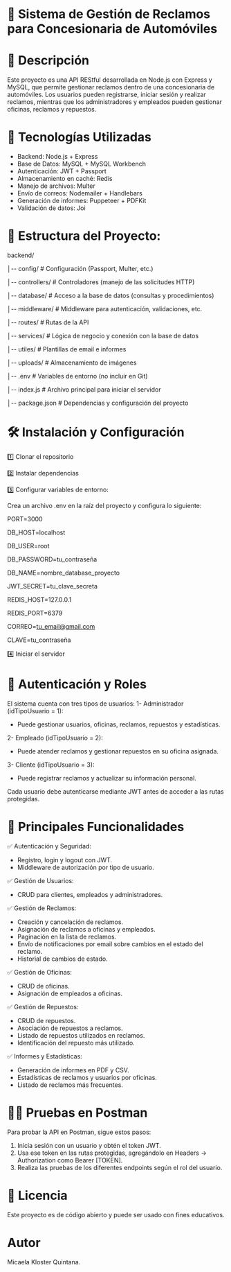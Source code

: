 # 🚗 Sistema de Gestión de Reclamos para Concesionaria de Automóviles

# 📌 Descripción
Este proyecto es una API REStful desarrollada en Node.js con Express y MySQL, que permite gestionar reclamos dentro de una concesionaria de automóviles.
Los usuarios pueden registrarse, iniciar sesión y realizar reclamos, mientras que los administradores y empleados pueden gestionar oficinas, reclamos y repuestos.

# 🚀 Tecnologías Utilizadas
* Backend: Node.js + Express
* Base de Datos: MySQL + MySQL Workbench
* Autenticación: JWT + Passport
* Almacenamiento en caché: Redis
* Manejo de archivos: Multer
* Envío de correos: Nodemailer + Handlebars
* Generación de informes: Puppeteer + PDFKit
* Validación de datos: Joi

# 📁 Estructura del Proyecto:
backend/

│-- config/                # Configuración (Passport, Multer, etc.)

│-- controllers/           # Controladores (manejo de las solicitudes HTTP)

│-- database/              # Acceso a la base de datos (consultas y procedimientos)

│-- middleware/            # Middleware para autenticación, validaciones, etc.

│-- routes/                # Rutas de la API

│-- services/              # Lógica de negocio y conexión con la base de datos

│-- utiles/                # Plantillas de email e informes

│-- uploads/               # Almacenamiento de imágenes

│-- .env                   # Variables de entorno (no incluir en Git)

│-- index.js               # Archivo principal para iniciar el servidor

│-- package.json           # Dependencias y configuración del proyecto

# 🛠 Instalación y Configuración
1️⃣ Clonar el repositorio

2️⃣ Instalar dependencias

3️⃣ Configurar variables de entorno:

Crea un archivo .env en la raíz del proyecto y configura lo siguiente:

PORT=3000

DB_HOST=localhost

DB_USER=root

DB_PASSWORD=tu_contraseña

DB_NAME=nombre_database_proyecto

JWT_SECRET=tu_clave_secreta

REDIS_HOST=127.0.0.1

REDIS_PORT=6379

CORREO=tu_email@gmail.com

CLAVE=tu_contraseña

4️⃣ Iniciar el servidor


# 🔑 Autenticación y Roles
El sistema cuenta con tres tipos de usuarios:
1- Administrador (idTipoUsuario  = 1):
* Puede gestionar usuarios, oficinas, reclamos, repuestos y estadísticas.

2- Empleado (idTipoUsuario = 2):
* Puede atender reclamos y gestionar repuestos en su oficina asignada.

3- Cliente (idTipoUsuario = 3):
* Puede registrar reclamos y actualizar su información personal.


Cada usuario debe autenticarse mediante JWT antes de acceder a las rutas protegidas.

# 📌 Principales Funcionalidades
✅ Autenticación y Seguridad:
* Registro, login y logout con JWT.
* Middleware de autorización por tipo de usuario.

✅ Gestión de Usuarios:
* CRUD para clientes, empleados y administradores.

✅ Gestión de Reclamos:
* Creación y cancelación de reclamos.
* Asignación de reclamos a oficinas y empleados.
* Paginación en la lista de reclamos.
* Envío de notificaciones por email sobre cambios en el estado del reclamo.
* Historial de cambios de estado.

✅ Gestión de Oficinas:
* CRUD de oficinas.
* Asignación de empleados a oficinas.

✅ Gestión de Repuestos:
* CRUD de repuestos.
* Asociación de repuestos a reclamos.
* Listado de repuestos utilizados en reclamos.
* Identificación del repuesto más utilizado.

✅ Informes y Estadísticas:
* Generación de informes en PDF y CSV.
* Estadísticas de reclamos y usuarios por oficinas.
* Listado de reclamos más frecuentes.

# 🧑‍💻 Pruebas en Postman
Para probar la API en Postman, sigue estos pasos:
1. Inicia sesión con un usuario y obtén el token JWT.
2. Usa ese token en las rutas protegidas, agregándolo en Headers -> Authorization como Bearer [TOKEN].
3. Realiza las pruebas de los diferentes endpoints según el rol del usuario.

# 📜 Licencia
Este proyecto es de código abierto y puede ser usado con fines educativos.

# Autor
Micaela Kloster Quintana.
